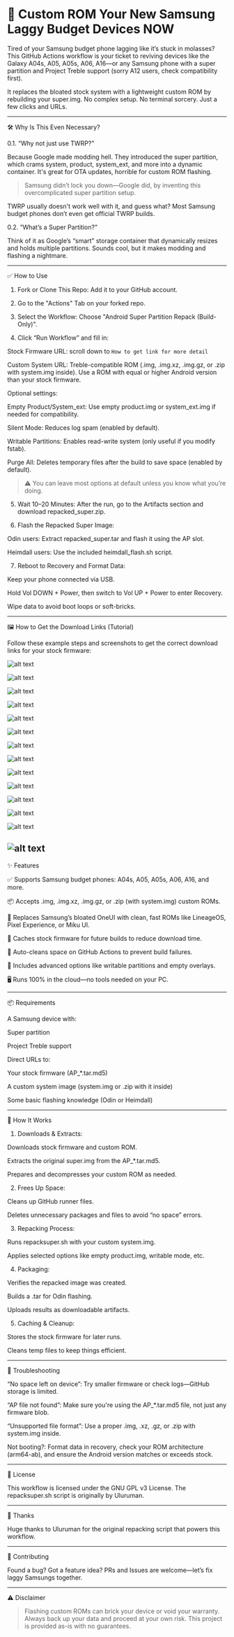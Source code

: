 # 🚀 Custom ROM Your New Samsung Laggy Budget Devices NOW

Tired of your Samsung budget phone lagging like it’s stuck in molasses? This GitHub Actions workflow is your ticket to reviving devices like the Galaxy A04s, A05, A05s, A06, A16—or any Samsung phone with a super partition and Project Treble support (sorry A12 users, check compatibility first).

It replaces the bloated stock system with a lightweight custom ROM by rebuilding your super.img. No complex setup. No terminal sorcery. Just a few clicks and URLs.


---

🛠️ Why Is This Even Necessary?

0.1. “Why not just use TWRP?”

Because Google made modding hell. They introduced the super partition, which crams system, product, system_ext, and more into a dynamic container. It's great for OTA updates, horrible for custom ROM flashing.

> Samsung didn’t lock you down—Google did, by inventing this overcomplicated super partition setup.



TWRP usually doesn't work well with it, and guess what? Most Samsung budget phones don’t even get official TWRP builds.

0.2. “What’s a Super Partition?”

Think of it as Google’s “smart” storage container that dynamically resizes and holds multiple partitions. Sounds cool, but it makes modding and flashing a nightmare.


---

✅ How to Use

1. Fork or Clone This Repo: Add it to your GitHub account.


2. Go to the "Actions" Tab on your forked repo.


3. Select the Workflow: Choose "Android Super Partition Repack (Build-Only)".


4. Click “Run Workflow” and fill in:

Stock Firmware URL: scroll down to `How to get link for more detail`

Custom System URL: Treble-compatible ROM (.img, .img.xz, .img.gz, or .zip with system.img inside). Use a ROM with equal or higher Android version than your stock firmware.

Optional settings:

Empty Product/System_ext: Use empty product.img or system_ext.img if needed for compatibility.

Silent Mode: Reduces log spam (enabled by default).

Writable Partitions: Enables read-write system (only useful if you modify fstab).

Purge All: Deletes temporary files after the build to save space (enabled by default).





> ⚠️ You can leave most options at default unless you know what you’re doing.



5. Wait 10–20 Minutes: After the run, go to the Artifacts section and download repacked_super.zip.


6. Flash the Repacked Super Image:

Odin users: Extract repacked_super.tar and flash it using the AP slot.

Heimdall users: Use the included heimdall_flash.sh script.



7. Reboot to Recovery and Format Data:

Keep your phone connected via USB.

Hold Vol DOWN + Power, then switch to Vol UP + Power to enter Recovery.

Wipe data to avoid boot loops or soft-bricks.




---

🖼️ How to Get the Download Links (Tutorial)

Follow these example steps and screenshots to get the correct download links for your stock firmware:

![alt text](pic/pic1.png)


![alt text](pic/pic2.png)


![alt text](pic/pic3.png)


![alt text](pic/pic4.png)


![alt text](pic/pic5.png)


![alt text](pic/pic6.png)


![alt text](pic/pic7.png)


![alt text](pic/pic8.png)


![alt text](pic/pic9.png)


![alt text](pic/pic10.png)


![alt text](pic/pic11.png)


![alt text](pic/pic12.png)


![alt text](pic/pic13.png)


![alt text](pic/pic14.png)
---

✨ Features

✅ Supports Samsung budget phones: A04s, A05, A05s, A06, A16, and more.

📦 Accepts .img, .img.xz, .img.gz, or .zip (with system.img) custom ROMs.

💨 Replaces Samsung’s bloated OneUI with clean, fast ROMs like LineageOS, Pixel Experience, or Miku UI.

💾 Caches stock firmware for future builds to reduce download time.

🧹 Auto-cleans space on GitHub Actions to prevent build failures.

🧠 Includes advanced options like writable partitions and empty overlays.

🖥️ Runs 100% in the cloud—no tools needed on your PC.



---

📦 Requirements

A Samsung device with:

Super partition

Project Treble support


Direct URLs to:

Your stock firmware (AP_*.tar.md5)

A custom system image (system.img or .zip with it inside)


Some basic flashing knowledge (Odin or Heimdall)



---

🧙 How It Works

1. Downloads & Extracts:

Downloads stock firmware and custom ROM.

Extracts the original super.img from the AP_*.tar.md5.

Prepares and decompresses your custom ROM as needed.



2. Frees Up Space:

Cleans up GitHub runner files.

Deletes unnecessary packages and files to avoid “no space” errors.



3. Repacking Process:

Runs repacksuper.sh with your custom system.img.

Applies selected options like empty product.img, writable mode, etc.



4. Packaging:

Verifies the repacked image was created.

Builds a .tar for Odin flashing.

Uploads results as downloadable artifacts.



5. Caching & Cleanup:

Stores the stock firmware for later runs.

Cleans temp files to keep things efficient.





---

🧯 Troubleshooting

“No space left on device”: Try smaller firmware or check logs—GitHub storage is limited.

“AP file not found”: Make sure you're using the AP_*.tar.md5 file, not just any firmware blob.

“Unsupported file format”: Use a proper .img, .xz, .gz, or .zip with system.img inside.

Not booting?: Format data in recovery, check your ROM architecture (arm64-ab), and ensure the Android version matches or exceeds stock.



---

📜 License

This workflow is licensed under the GNU GPL v3 License.
The repacksuper.sh script is originally by Uluruman.


---

🙏 Thanks

Huge thanks to Uluruman for the original repacking script that powers this workflow.


---

👷 Contributing

Found a bug? Got a feature idea?
PRs and Issues are welcome—let’s fix laggy Samsungs together.


---

⚠️ Disclaimer

> Flashing custom ROMs can brick your device or void your warranty.
Always back up your data and proceed at your own risk.
This project is provided as-is with no guarantees.
